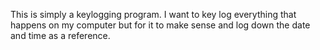 This is simply a keylogging program. 
I want to key log everything that happens on my computer but for it to make sense and log down the date
and time as a reference.
